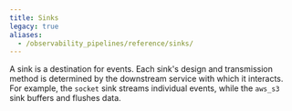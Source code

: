 ```yaml
---
title: Sinks
legacy: true
aliases:
  - /observability_pipelines/reference/sinks/
---
```


A sink is a destination for events. Each sink's design and transmission method is determined by the downstream service with which it interacts. For example, the `socket` sink streams individual events, while the `aws_s3` sink buffers and flushes data.
